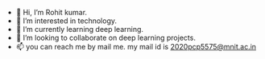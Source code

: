 - 👋 Hi, I’m Rohit kumar.
- 👀 I’m interested in technology.
- 🌱 I’m currently learning deep learning.
- 💞️ I’m looking to collaborate on deep learning projects.
- 📫 you can reach me by mail me. my mail id is 2020pcp5575@mnit.ac.in

<!---
Rohitkumarmnit/Rohitkumarmnit is a ✨ special ✨ repository because its `README.md` (this file) appears on your GitHub profile.
You can click the Preview link to take a look at your changes.
--->
